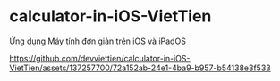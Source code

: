 # calculator-in-iOS-VietTien
Ứng dụng Máy tính đơn giản trên iOS và iPadOS


https://github.com/devviettien/calculator-in-iOS-VietTien/assets/137257700/72a152ab-24e1-4ba9-b957-b54138e3f533

